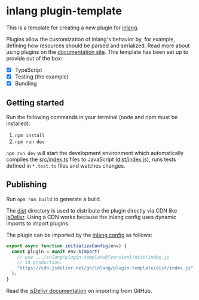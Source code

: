 # inlang plugin-template

This is a template for creating a new plugin for [inlang](https://inlang.com).

Plugins allow the customization of inlang's behavior by, for example, defining how resources should be parsed and serialized. Read more about using plugins on the [documentation site](https://inlang.com/documentation/plugins). This template has been set up to provide out of the box:

- [x] TypeScript
- [x] Testing (the example)
- [x] Bundling

## Getting started

Run the following commands in your terminal (node and npm must be installed):

1. `npm install`
2. `npm run dev`

`npm run dev` will start the development environment which automatically compiles the [src/index.ts](./src/index.ts) files to JavaScript ([dist/index.js](dist/index.js)), runs tests defined in `*.test.ts` files and watches changes.

## Publishing

Run `npm run build` to generate a build.

The [dist](./dist/) directory is used to distribute the plugin directly via CDN like [jsDelivr](https://www.jsdelivr.com/). Using a CDN works because the inlang config uses dynamic imports to import plugins.

The plugin can be imported by the [inlang config](https://inlang.com/documentation/config) as follows:

```js
export async function initializeConfig(env) {
  const plugin = await env.$import(
    // use .../inlang/plugin-template@{version}/dist/index.js
    // in production.
    "https://cdn.jsdelivr.net/gh/inlang/plugin-template/dist/index.js"
  );
}
```

Read the [jsDelivr documentation](https://www.jsdelivr.com/?docs=gh) on importing from GitHub.
